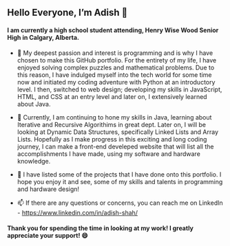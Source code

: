 ## Hello Everyone, I’m Adish 👋

#### I am currently a high school student attending, Henry Wise Wood Senior High in Calgary, Alberta. 
- 👀 My deepest passion and interest is programming and is why I have chosen to make this GitHub portfolio. For the entirety of my life, I have enjoyed solving complex puzzles and mathematical problems.
Due to this reason, I have indulged myself into the tech world for some time now and initiated my coding adventure with Python at an introductory level. I then, switched 
to web design; developing my skills in JavaScript, HTML, and CSS at an entry level and later on, I extensively learned about Java. 


- 🌱 Currently, I am continuing to hone my skills in Java, learning about Iterative and Recursive Algorithims in great dept. Later on,
I will be looking at Dynamic Data Structures, specifically Linked Lists and Array Lists. Hopefully as I make progress in this exciting and long coding journey,
I can make a front-end develeped website that will list all the accomplishments I have made, using my software and hardware knowledge. 


- 💞️ I have listed some of the projects that I have done onto this portfolio. I hope you enjoy it and see, some of my skills and talents in
programming and hardware design! 


- 📫 If there are any questions or concerns, you can reach me on LinkedIn - https://www.linkedin.com/in/adish-shah/


#### Thank you for spending the time in looking at my work! I greatly appreciate your support! :smile: 

<!---
adke/adke is a ✨ special ✨ repository because its `README.md` (this file) appears on your GitHub profile.
You can click the Preview link to take a look at your changes.
--->

